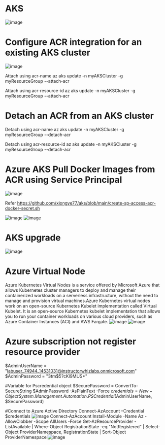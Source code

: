 # AKS

![image](https://github.com/xiongye77/aks/assets/36766101/429d8d5d-aa6c-43d6-9b14-6c2f41b88dd0)


# Configure ACR integration for an existing AKS cluster
![image](https://github.com/xiongye77/aks/assets/36766101/1fc663dd-72d0-40ea-880e-5551eeacd41b)

Attach using acr-name
az aks update -n myAKSCluster -g myResourceGroup --attach-acr <acr-name>

Attach using acr-resource-id
az aks update -n myAKSCluster -g myResourceGroup --attach-acr <acr-resource-id>

# Detach an ACR from an AKS cluster

Detach using acr-name
az aks update -n myAKSCluster -g myResourceGroup --detach-acr <acr-name>

Detach using acr-resource-id
az aks update -n myAKSCluster -g myResourceGroup --detach-acr <acr-resource-id>


# Azure AKS Pull Docker Images from ACR using Service Principal
![image](https://github.com/xiongye77/aks/assets/36766101/ee8f2e15-f0b8-4595-852d-c9066fe5a29e)

Refer https://github.com/xiongye77/aks/blob/main/create-sp-access-acr-docker-secret.sh


![image](https://github.com/xiongye77/aks/assets/36766101/78c6dae5-2ee7-4bd7-a8de-c94161dd1d64)
![image](https://github.com/xiongye77/aks/assets/36766101/18e8e295-d60b-494e-8fea-fcc4d9a489f0)

# AKS upgrade 
![image](https://github.com/xiongye77/aks/assets/36766101/47876ec7-856c-4a45-817c-a20a444ee92d)




# Azure Virtual Node
Azure Kubernetes Virtual Nodes is a service offered by Microsoft Azure that allows Kubernetes cluster managers to deploy and manage their containerized workloads on a serverless infrastructure, without the need to manage and provision virtual machines.Azure Kubernetes virtual nodes work on an open-source Kubernetes Kubelet implementation called Virtual Kubelet. It is an open-source Kubernetes kubelet implementation that allows you to run your container workloads on various cloud providers, such as Azure Container Instances (ACI) and AWS Fargate.
![image](https://github.com/xiongye77/aks/assets/36766101/f641c882-491c-4167-9999-1fea60e015ae)
![image](https://github.com/xiongye77/aks/assets/36766101/6991ddab-2e2d-4ef4-b515-78aced371c61)



# Azure subscription not register resource provider

$AdminUserName = "labuser_74944_14531031@instructorwhizlabs.onmicrosoft.com"
$AdminPassword = "3tm$5?cKl9MUS*"
  
#Variable for Pscredential object
$SecurePassword = ConvertTo-SecureString $AdminPassword -AsPlainText -Force
$credentials = New-Object System.Management.Automation.PSCredential($AdminUserName, $SecurePassword)
   
#Connect to Azure Active Directory
Connect-AzAccount  –Credential $credentials
![image](https://github.com/xiongye77/aks/assets/36766101/51882aed-c045-417a-8bcd-495b66d3b2f9)
Connect-AzAccount 
Install-Module -Name Az -AllowClobber -Scope AllUsers -Force 
Get-AzResourceProvider -ListAvailable | Where-Object RegistrationState -eq "NotRegistered" | Select-Object ProviderNamespace, RegistrationState | Sort-Object ProviderNamespace
![image](https://github.com/xiongye77/aks/assets/36766101/c8d2301d-d71e-4838-b68e-7e0ef148a2d1)
